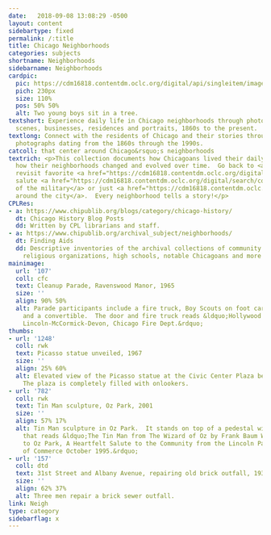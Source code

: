 ```yaml
---
date:   2018-09-08 13:08:29 -0500
layout: content
sidebartype: fixed
permalink: /:title
title: Chicago Neighborhoods
categories: subjects
shortname: Neighborhoods
sidebarname: Neighborhoods
cardpic:
  pic: https://cdm16818.contentdm.oclc.org/digital/api/singleitem/image/cfc/138/default.jpg
  pich: 230px
  size: 110%
  pos: 50% 50%
  alt: Two young boys sit in a tree.
textshort: Experience daily life in Chicago neighborhoods through photographs of street
  scenes, businesses, residences and portraits, 1860s to the present.
textlong: Connect with the residents of Chicago and their stories through these fascinating
  photographs dating from the 1860s through the 1990s.
catcoll: that center around Chicago&rsquo;s neighborhoods
textrich: <p>This collection documents how Chicagoans lived their daily lives and
  how their neighborhoods changed and evolved over time.  Go back to <a href="https://cdm16818.contentdm.oclc.org/digital/search/collection/dtd!hdg!rwk!cfc!ahs!rvw/searchterm/schools/field/subjec/mode/all/conn/and/order/nosort/ad/asc">school</a>,
  revisit favorite <a href="https://cdm16818.contentdm.oclc.org/digital/search/collection/dtd!hdg!rwk!cfc!ahs!rvw/searchterm/restaurants%20--%20illinois%20--%20chicago/field/subjec/mode/all/conn/and/order/title/ad/asc">restaurants</a>,
  salute <a href="https://cdm16818.contentdm.oclc.org/digital/search/collection/dtd!hdg!rwk!cfc!ahs!rvw/searchterm/military/field/subjec/mode/all/conn/and/order/nosort">members
  of the military</a> or just <a href="https://cdm16818.contentdm.oclc.org/digital/search/collection/dtd!hdg!rwk!cfc!ahs!rvw/searchterm/transportation/field/subjec/mode/all/conn/and/order/nosort">ride
  around the city</a>.  Every neighborhood tells a story!</p>
CPLRes:
- a: https://www.chipublib.org/blogs/category/chicago-history/
  dt: Chicago History Blog Posts
  dd: Written by CPL librarians and staff.
- a: https://www.chipublib.org/archival_subject/neighborhoods/
  dt: Finding Aids
  dd: Descriptive inventories of the archival collections of community associations,
    religious organizations, high schools, notable Chicagoans and more
mainimage:
  url: '107'
  coll: cfc
  text: Cleanup Parade, Ravenswood Manor, 1965
  size: ''
  align: 90% 50%
  alt: Parade participants include a fire truck, Boy Scouts on foot carrying flags,
    and a convertible.  The door and fire truck reads &ldquo;Hollywood Kiddieland,
    Lincoln-McCormick-Devon, Chicago Fire Dept.&rdquo;
thumbs:
- url: '1248'
  coll: rwk
  text: Picasso statue unveiled, 1967
  size: ''
  align: 25% 60%
  alt: Elevated view of the Picasso statue at the Civic Center Plaza being unveiled.
    The plaza is completely filled with onlookers.
- url: '782'
  coll: rwk
  text: Tin Man sculpture, Oz Park, 2001
  size: ''
  align: 57% 17%
  alt: Tin Man sculpture in Oz Park.  It stands on top of a pedestal with a plaque
    that reads &ldquo;The Tin Man from The Wizard of Oz by Frank Baum Welcomes You
    to Oz Park, A Heartfelt Salute to the Community from the Lincoln Park Chamber
    of Commerce October 1995.&rdquo;
- url: '157'
  coll: dtd
  text: 31st Street and Albany Avenue, repairing old brick outfall, 1936
  size: ''
  align: 62% 37%
  alt: Three men repair a brick sewer outfall.
link: Neigh
type: category
sidebarflag: x
---
```

